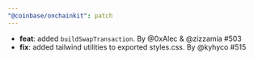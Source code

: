 ```yaml
---
"@coinbase/onchainkit": patch
---
```


- **feat**: added `buildSwapTransaction`. By @0xAlec & @zizzamia #503
- **fix**: added tailwind utilities to exported styles.css. By @kyhyco #515
